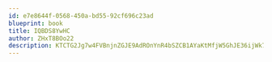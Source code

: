 ```yaml
---
id: e7e8644f-0568-450a-bd55-92cf696c23ad
blueprint: book
title: IQBDS8YwHC
author: ZHxT8BOo22
description: KTCTG2Jg7w4FVBnjnZGJE9AdROnYnR4bSZCB1AYaKtMfjW5GhJE36ijWk7xwMYb7s0xYjy42MWBqtCYCVtnGyjxpk0Tww7KJJ2k1
---
```

